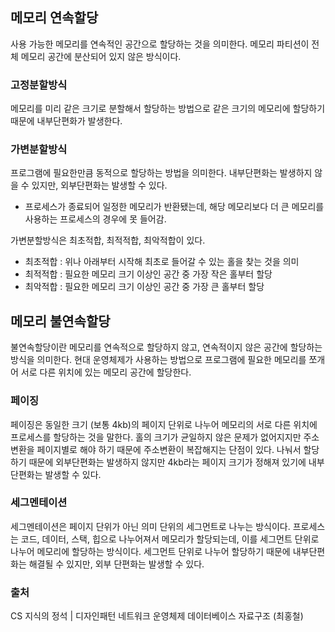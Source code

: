 ## 메모리 연속할당

사용 가능한 메모리를 연속적인 공간으로 할당하는 것을 의미한다. 메모리 파티션이 전체 메모리 공간에 분산되어 있지 않은 방식이다.

### 고정분할방식

메모리를 미리 같은 크기로 분할해서 할당하는 방법으로 같은 크기의 메모리에 할당하기 때문에 내부단편화가 발생한다.

### 가변분할방식

프로그램에 필요한만큼 동적으로 할당하는 방법을 의미한다. 내부단편화는 발생하지 않을 수 있지만, 외부단편화는 발생할 수 있다.

- 프로세스가 종료되어 일정한 메모리가 반환됐는데, 해당 메모리보다 더 큰 메모리를 사용하는 프로세스의 경우에 못 들어감.

가변분할방식은 최초적합, 최적적합, 최악적합이 있다.

- 최초적합 : 위나 아래부터 시작해 최초로 들어갈 수 있는 홀을 찾는 것을 의미
- 최적적합 : 필요한 메모리 크기 이상인 공간 중 가장 작은 홀부터 할당
- 최악적합 : 필요한 메모리 크기 이상인 공간 중 가장 큰 홀부터 할당

## 메모리 불연속할당

불연속할당이란 메모리를 연속적으로 할당하지 않고, 연속적이지 않은 공간에 할당하는 방식을 의미한다. 현대 운영체제가 사용하는 방법으로 프로그램에 필요한 메모리를 쪼개어 서로 다른 위치에 있는 메모리 공간에 할당한다.

### 페이징

페이징은 동일한 크기 (보통 4kb)의 페이지 단위로 나누어 메모리의 서로 다른 위치에 프로세스를 할당하는 것을 말한다. 홀의 크기가 균일하지 않은 문제가 없어지지만 주소 변환을 페이지별로 해야 하기 때문에 주소변환이 복잡해지는 단점이 있다. 나눠서 할당하기 때문에 외부단편화는 발생하지 않지만 4kb라는 페이지 크기가 정해져 있기에 내부 단편화는 발생할 수 있다.

### 세그멘테이션

세그멘테이션은 페이지 단위가 아닌 의미 단위의 세그먼트로 나누는 방식이다. 프로세스는 코드, 데이터, 스택, 힙으로 나누어져서 메모리가 할당되는데, 이를 세그먼트 단위로 나누어 메모리에 할당하는 방식이다. 세그먼트 단위로 나누어 할당하기 때문에 내부단편화는 해결될 수 있지만, 외부 단편화는 발생할 수 있다.

### 출처

CS 지식의 정석 | 디자인패턴 네트워크 운영체제 데이터베이스 자료구조 (최홍철)
